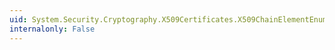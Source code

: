 ```yaml
---
uid: System.Security.Cryptography.X509Certificates.X509ChainElementEnumerator.MoveNext
internalonly: False
---
```

